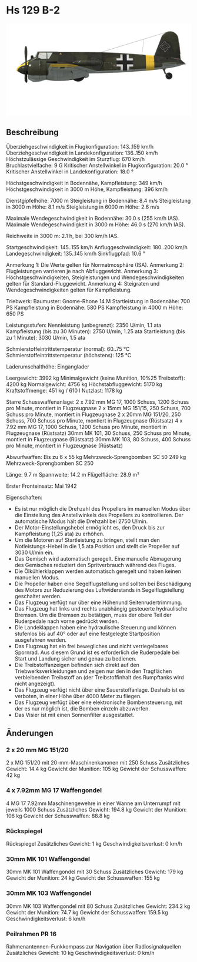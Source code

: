 # Hs 129 B-2

![hs129b2](../images/hs129b2.png)

## Beschreibung

Überziehgeschwindigkeit in Flugkonfiguration: 143..159 km/h
Überziehgeschwindigkeit in Landekonfiguration: 136..150 km/h
Höchstzulässige Geschwindigkeit im Sturzflug: 670 km/h
Bruchlastvielfache: 9 G
Kritischer Anstellwinkel in Flugkonfiguration: 20.0 °
Kritischer Anstellwinkel in Landekonfiguration: 18.0 °

Höchstgeschwindigkeit in Bodennähe, Kampfleistung: 349 km/h
Höchstgeschwindigkeit in 3000 m Höhe, Kampfleistung: 396 km/h

Dienstgipfelhöhe: 7000 m
Steigleistung in Bodennähe: 8.4 m/s
Steigleistung in 3000 m Höhe: 8.1 m/s
Steigleistung in 6000 m Höhe: 2.6 m/s

Maximale Wendegeschwindigkeit in Bodennähe: 30.0 s (255 km/h IAS).
Maximale Wendegeschwindigkeit in 3000 m Höhe: 46.0 s (270 km/h IAS).

Reichweite in 3000 m: 2.1 h, bei 300 km/h IAS.

Startgeschwindigkeit: 145..155 km/h
Anfluggeschwindigkeit: 180..200 km/h
Landegeschwindigkeit: 135..145 km/h
Sinkflugpfad: 10.6 °

Anmerkung 1: Die Werte gelten für Normatmosphäre (ISA).
Anmerkung 2: Flugleistungen varrieren je nach Abfluggewicht.
Anmerkung 3: Höchstgeschwindigkeiten, Steigleistungen und Wendegeschwindigkeiten gelten für Standard-Fluggewicht.
Anmerkung 4: Steigraten und Wendegeschwindigkeiten gelten für Kampfleistung.

Triebwerk:
Baumuster: Gnome-Rhone 14 M
Startleistung in Bodennähe: 700 PS
Kampfleistung in Bodennähe: 580 PS
Kampfleistung in 4000 m Höhe: 650 PS

Leistungsstufen:
Nennleistung (unbegrenzt): 2350 U/min, 1.1 ata
Kampfleistung (bis zu 30 Minuten): 2750 U/min, 1.25 ata
Startleistung (bis zu 1 Minute): 3030 U/min, 1.5 ata

Schmierstoffeintrittstemperatur (normal): 60..75 °C
Schmierstoffeintrittstemperatur (höchstens): 125 °C

Laderumschalthöhe: Einganglader 

Leergewicht: 3992 kg
Minimalgewicht (keine Munition, 10%25 Treibstoff): 4200 kg
Normalgewicht: 4756 kg
Höchstabfluggewicht: 5170 kg
Kraftstoffmenge: 451 kg / 610 l
Nutzlast: 1178 kg

Starre Schusswaffenanlage:
2 x 7.92 mm MG 17, 1000 Schuss, 1200 Schuss pro Minute, montiert in Flugzeugnase
2 x 15mm MG 151/15, 250 Schuss, 700 Schuss pro Minute, montiert in Flugzeugnase
2 x 20mm MG 151/20, 250 Schuss, 700 Schuss pro Minute, montiert in Flugzeugnase (Rüstsatz)
4 x 7.92 mm MG 17, 1000 Schuss, 1200 Schuss pro Minute, montiert in Flugzeugnase (Rüstsatz)
30mm MK 101, 30 Schuss, 250 Schuss pro Minute, montiert in Flugzeugnase (Rüstsatz)
30mm MK 103, 80 Schuss, 400 Schuss pro Minute, montiert in Flugzeugnase (Rüstsatz)

Abwurfwaffen:
Bis zu 6 x 55 kg Mehrzweck-Sprengbomben SC 50
249 kg Mehrzweck-Sprengbomben SC 250

Länge: 9.7 m
Spannweite: 14.2 m
Flügelfläche: 28.9 m²

Erster Fronteinsatz: Mai 1942

Eigenschaften:
- Es ist nur möglich die Drehzahl des Propellers im manuellen Modus über die Einstellung des Anstellwinkels des Propellers zu kontrollieren. Der automatische Modus hält die Drehzahl bei 2750 U/min.
- Der Motor-Einstellungshebel ermöglicht es, den Druck bis zur Kampfleistung (1,25 ata) zu erhöhen.
- Um die Motoren auf Startleistung zu bringen, stellt man den Notleistungs-Hebel in die 1,5 ata Position und stellt die Propeller auf 3030 U/min ein.
- Das Gemisch wird automatisch geregelt. Eine manuelle Abmagerung des Gemisches reduziert den Spritverbrauch während des Fluges.
- Die Ölkühlerklappen werden automatisch geregelt und haben keinen manuellen Modus.
- Die Propeller haben eine Segelflugstellung und sollten bei Beschädigung des Motors zur Reduzierung des Luftwiderstands in Segelflugstellung geschaltet werden.
- Das Flugzeug verfügt nur über eine Höhenund Seitenrudertrimmung.
- Das Flugzeug hat links und rechts unabhängig gesteuerte hydraulische Bremsen. Um die Bremsen zu betätigen, muss der obere Teil der Ruderpedale nach vorne gedrückt werden.
- Die Landeklappen haben eine hydraulische Steuerung und können stufenlos bis auf 40° oder auf eine festgelegte Startposition ausgefahren werden.
- Das Flugzeug hat ein frei bewegliches und nicht verriegelbares Spornrad. Aus diesem Grund ist es erforderlich die Ruderpedale bei Start und Landung sicher und genau zu bedienen.
- Die Treibstoffanzeigen befinden sich direkt auf den Triebwerksverkleidungen und zeigen nur den in den Tragflächen verbleibenden Treibstoff an (der Treibstoffinhalt des Rumpftanks wird nicht angezeigt). 
- Das Flugzeug verfügt nicht über eine Sauerstoffanlage. Deshalb ist es verboten, in einer Höhe über 4000 Meter zu fliegen.
- Das Flugzeug verfügt über eine elektronische Bombensteuerung, mit der es nur möglich ist, die Bomben einzeln abzuwerfen.
- Das Visier ist mit einen Sonnenfilter ausgestattet.


## Änderungen


### 2 x 20 mm MG 151/20

2 x MG 151/20 mit 20-mm-Maschinenkanonen mit 250 Schuss
Zusätzliches Gewicht: 14.4 kg
Gewicht der Munition: 105 kg
Gewicht der Schusswaffen: 42 kg


### 4 x 7.92mm MG 17 Waffengondel

4 MG 17 7.92mm Maschinengewehre in einer Wanne am Unterrumpf mit jeweils 1000 Schuss
Zusätzliches Gewicht: 194.8 kg
Gewicht der Munition: 106 kg
Gewicht der Schusswaffen: 88.8 kg


### Rückspiegel

Rückspiegel
Zusätzliches Gewicht: 1 kg
Geschwindigkeitsverlust: 0 km/h﻿


### 30mm MK 101 Waffengondel

30mm MK 101 Waffengondel mit 30 Schuss
Zusätzliches Gewicht: 179 kg
Gewicht der Munition: 24 kg
Gewicht der Schusswaffen: 155 kg


### 30mm MK 103 Waffengondel

30mm MK 103 Waffengondel mit 80 Schuss
Zusätzliches Gewicht: 234.2 kg
Gewicht der Munition: 74.7 kg
Gewicht der Schusswaffen: 159.5 kg
Geschwindigkeitsverlust: 6 km/h﻿


### Peilrahmen PR 16

Rahmenantennen-Funkkompass zur Navigation über Radiosignalquellen
Zusätzliches Gewicht: 10 kg
Geschwindigkeitsverlust: 0 km/h